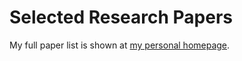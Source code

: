 # Selected Research Papers

My full paper list is shown at [my personal homepage](https://LuoXubo.github.io).
